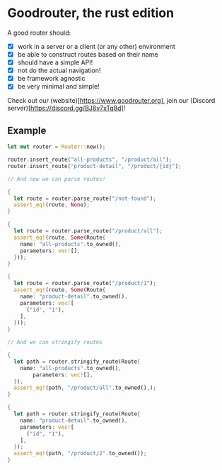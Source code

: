 # Goodrouter, the rust edition

A good router should:

- [x] work in a server or a client (or any other) environment
- [x] be able to construct routes based on their name
- [x] should have a simple API!
- [x] not do the actual navigation!
- [x] be framework agnostic
- [x] be very minimal and simple!

Check out our (website)[https://www.goodrouter.org], join our (Discord server)[https://discord.gg/BJ8v7xTq8d]!

## Example

```rust
let mut router = Router::new();

router.insert_route("all-products", "/product/all");
router.insert_route("product-detail", "/product/{id}");

// And now we can parse routes!

{
  let route = router.parse_route("/not-found");
  assert_eq!(route, None);
}

{
  let route = router.parse_route("/product/all");
  assert_eq!(route, Some(Route{
    name: "all-products".to_owned(),
    parameters: vec![],
  }));
}

{
  let route = router.parse_route("/product/1");
  assert_eq!(route, Some(Route{
    name: "product-detail".to_owned(),
    parameters: vec![
      ("id", "1"),
    ],
  }));
}

// And we can stringify routes

{
  let path = router.stringify_route(Route{
    name: "all-products".to_owned(),
        parameters: vec![],
  });
  assert_eq!(path, "/product/all".to_owned(),);
}

{
  let path = router.stringify_route(Route{
    name: "product-detail".to_owned(),
    parameters: vec![
      ("id", "1"),
    ],
  });
  assert_eq!(path, "/product/2".to_owned());
}
```
